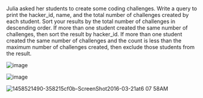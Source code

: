 #
Julia asked her students to create some coding challenges. Write a query to print the hacker_id, name, and the total number of challenges created by each student. Sort your results by the total number of challenges in descending order. If more than one student created the same number of challenges, then sort the result by hacker_id. If more than one student created the same number of challenges and the count is less than the maximum number of challenges created, then exclude those students from the result.

![image](https://github.com/DeepanRaju-exe/Hacker_Rank_SQL_Solutions/assets/68472546/10fc4e73-c2a0-47bc-a3c8-37d06bdfd501)

![image](https://github.com/DeepanRaju-exe/Hacker_Rank_SQL_Solutions/assets/68472546/800616d9-1136-4694-b0a7-5cfcf83a6cf8)

![1458521490-358215cf0b-ScreenShot2016-03-21at6 07 58AM](https://github.com/DeepanRaju-exe/Hacker_Rank_SQL_Solutions/assets/68472546/690a21d3-9b6e-47b3-8adc-d487f384f386)


